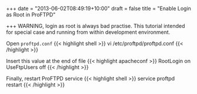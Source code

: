 +++
date = "2013-06-02T08:49:19+10:00"
draft = false
title = "Enable Login as Root in ProFTPD"

+++
WARNING, login as root is always bad practise. This tutorial intended for special case and running from within development environment.

Open `proftpd.conf`
{{< highlight shell >}}
vi /etc/proftpd/proftpd.conf
{{< /highlight >}}
<!--more-->
Insert this value at the end of file
{{< highlight apacheconf >}}
<Global>
RootLogin on
UseFtpUsers off
</Global>
{{< /highlight >}}

Finally, restart ProFTPD service
{{< highlight shell >}}
service proftpd restart
{{< /highlight >}}